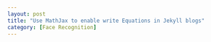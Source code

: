 ```yaml
---
layout: post
title: "Use MathJax to enable write Equations in Jekyll blogs"
category: [Face Recognition]
---
```

